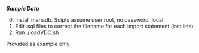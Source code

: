 ***Sample Data***

0. Install mariadb. Scipts assume user root, no password, local
1. Edit .sql files to correct the filename for each import statement (last line)
2. Run ./loadVDC.sh

Provided as example only